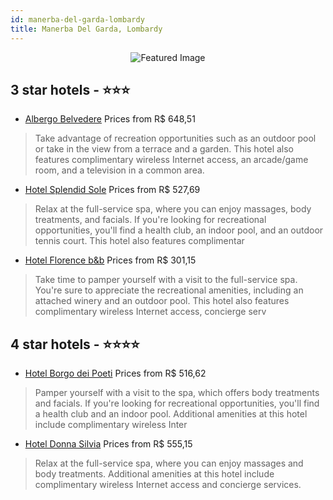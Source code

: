 ```yaml
---
id: manerba-del-garda-lombardy
title: Manerba Del Garda, Lombardy
---
```


<center><img src="https://i.travelapi.com/hotels/7000000/6120000/6117600/6117556/0deca40f_z.jpg" alt="Featured Image" /></center>


##  3 star hotels - ⭐️⭐️⭐️

-    [Albergo Belvedere](https://us.hurb.com/hotels/manerba-del-garda/albergo-belvedere-JNP-JP763065?cmp=18055) Prices from R$ 648,51
   > Take advantage of recreation opportunities such as an outdoor pool or take in the view from a terrace and a garden. This hotel also features complimentary wireless Internet access, an arcade/game room, and a television in a common area.
-    [Hotel Splendid Sole](https://us.hurb.com/hotels/manerba-del-garda/hotel-splendid-sole-JNP-JP140602?cmp=18055) Prices from R$ 527,69
   > Relax at the full-service spa, where you can enjoy massages, body treatments, and facials. If you're looking for recreational opportunities, you'll find a health club, an indoor pool, and an outdoor tennis court. This hotel also features complimentar
-    [Hotel Florence b&b](https://us.hurb.com/hotels/manerba-del-garda/hotel-florence-b-b-JNP-JP556433?cmp=18055) Prices from R$ 301,15
   > Take time to pamper yourself with a visit to the full-service spa. You're sure to appreciate the recreational amenities, including an attached winery and an outdoor pool. This hotel also features complimentary wireless Internet access, concierge serv

##  4 star hotels - ⭐️⭐️⭐️⭐️

-    [Hotel Borgo dei Poeti](https://us.hurb.com/hotels/manerba-del-garda/hotel-borgo-dei-poeti-JNP-JP825312?cmp=18055) Prices from R$ 516,62
   > Pamper yourself with a visit to the spa, which offers body treatments and facials. If you're looking for recreational opportunities, you'll find a health club and an indoor pool. Additional amenities at this hotel include complimentary wireless Inter
-    [Hotel Donna Silvia](https://us.hurb.com/hotels/manerba-del-garda/hotel-donna-silvia-JNP-JP614206?cmp=18055) Prices from R$ 555,15
   > Relax at the full-service spa, where you can enjoy massages and body treatments. Additional amenities at this hotel include complimentary wireless Internet access and concierge services.
